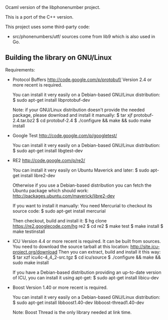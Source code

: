 Ocaml version of the libphonenumber project.

This is a port of the C++ version.

This project uses some third-party code:
  - src/phonenumbers/utf/ sources come from lib9 which is also used in Go.


Building the library on GNU/Linux
---------------------------------
Requirements:
  - Protocol Buffers
    http://code.google.com/p/protobuf/
    Version 2.4 or more recent is required.

    You can install it very easily on a Debian-based GNU/Linux distribution:
    $ sudo apt-get install libprotobuf-dev

    Note: if your GNU/Linux distribution doesn't provide the needed package,
          please download and install it manually:
    $ tar xjf protobuf-2.4.tar.bz2
    $ cd protobuf-2.4
    $ ./configure && make && sudo make install

  - Google Test
    http://code.google.com/p/googletest/

    You can install it very easily on a Debian-based GNU/Linux distribution:
    $ sudo apt-get install libgtest-dev

  - RE2
    http://code.google.com/p/re2/

    You can install it very easily on Ubuntu Maverick and later:
    $ sudo apt-get install libre2-dev

    Otherwise if you use a Debian-based distribution you can fetch the Ubuntu
    package which should work:
    http://packages.ubuntu.com/maverick/libre2-dev

    If you want to install it manually:
    You need Mercurial to checkout its source code:
    $ sudo apt-get install mercurial

    Then checkout, build and install it:
    $ hg clone https://re2.googlecode.com/hg re2
    $ cd re2
    $ make test
    $ make install
    $ make testinstall

  - ICU
    Version 4.4 or more recent is required.
    It can be built from sources. You need to download the source tarball at
    this location:
    http://site.icu-project.org/download
    Then you can extract, build and install it this way:
    $ tar xzf icu4c-4_4_2-src.tgz
    $ cd icu/source
    $ ./configure && make && sudo make install

    If you have a Debian-based distribution providing an up-to-date version of
    ICU, you can install it using apt-get:
    $ sudo apt-get install libicu-dev

  - Boost
    Version 1.40 or more recent is required.

    You can install it very easily on a Debian-based GNU/Linux distribution:
    $ sudo apt-get install libboost1.40-dev libboost-thread1.40-dev

    Note: Boost Thread is the only library needed at link time.
